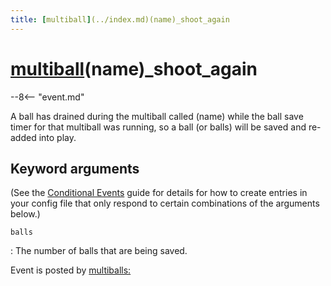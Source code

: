 ```yaml
---
title: [multiball](../index.md)(name)_shoot_again
---
```


# [multiball](../index.md)(name)_shoot_again


--8<-- "event.md"

A ball has drained during the multiball called (name) while the ball
save timer for that multiball was running, so a ball (or balls) will be
saved and re-added into play.

## Keyword arguments

(See the [Conditional Events](overview/conditional.md)
guide for details for how to create entries in your config file that
only respond to certain combinations of the arguments below.)

`balls`

:   The number of balls that are being saved.

Event is posted by [multiballs:](../config/multiballs.md)
